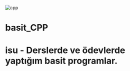 ![cpp](https://upload.wikimedia.org/wikipedia/commons/thumb/1/18/ISO_C%2B%2B_Logo.svg/306px-ISO_C%2B%2B_Logo.svg.png)
# basit_CPP
# isu - Derslerde ve ödevlerde yaptığım basit programlar.


